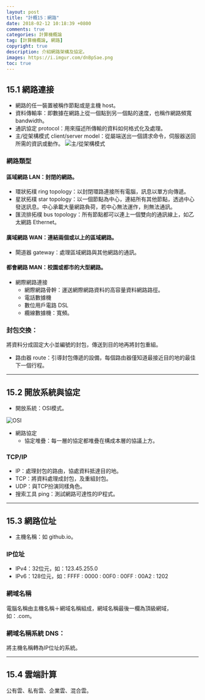 ```yaml
---
layout: post
title: "計概15：網路"
date: 2018-02-12 10:18:39 +0800
comments: true
categories: 計算機概論
tag: [計算機概論, 網路]
copyright: true
description: 介紹網路架構及協定。
images: https://i.imgur.com/dnBpSae.png
toc: true
---
```

## 15.1 網路連接
- 網路的任一裝置被稱作節點或是主機 host。
- 資料傳輸率：即數據在網路上從一個點到另一個點的速度，也稱作網路頻寬 bandwidth。
- 通訊協定 protocol：用來描述所傳輸的資料如何格式化及處理。
- 主/從架構模式 client/server model：從屬端送出一個請求命令，伺服器送回所需的資訊或動作。
![主/從架構模式](https://i.imgur.com/qVhAtKw.png "主/從架構模式")

### 網路類型
#### 區域網路 LAN：封閉的網路。
- 環狀拓樸 ring topology：以封閉環路連接所有電腦，訊息以單方向傳遞。
- 星狀拓樸 star topology：以一個節點為中心，連結所有其他節點，透過中心發送訊息。中心承載大量網路負荷，若中心無法運作，則無法通訊。
- 匯流排拓樸 bus topology：所有節點都可以連上一個雙向的通訊線上，如乙太網路 Ethernet。

<!-- more -->

#### 廣域網路 WAN：連結兩個或以上的區域網路。
- 閘道器 gateway：處理區域網路與其他網路的通訊。

#### 都會網路 MAN：校園或都市的大型網路。

- 網際網路連接
	- 網際網路骨幹：運送網際網路資料的高容量資料網路路徑。
	- 電話數據機
	- 數位用戶電路 DSL
	- 纜線數據機：寬頻。

### 封包交換：
將資料分成固定大小並編號的封包，傳送到目的地再將封包重組。

- 路由器 route：引導封包傳遞的設備，每個路由器僅知道最接近目的地的最佳下一個行程。

---
## 15.2 開放系統與協定
- 開放系統：OSI模式。

![OSI](https://i.imgur.com/fETi3Mv.png "OSI模式")

- 網路協定
	- 協定堆疊：每一層的協定都堆疊在構成本層的協議上方。

### TCP/IP
- IP：處理封包的路由，協處資料抵達目的地。
- TCP：將資料處理成封包，及重組封包。
- UDP：與TCP扮演同樣角色。
- 搜索工具 ping：測試網路可達性的IP程式。

---
## 15.3 網路位址
- 主機名稱：如 github.io。

### IP位址
- IPv4：32位元，如：123.45.255.0
- IPv6：128位元，如：FFFF : 0000 : 00F0 : 00FF : 00A2 : 1202

### 網域名稱
電腦名稱由主機名稱＋網域名稱組成，網域名稱最後一欄為頂級網域，如：.com。

### 網域名稱系統 DNS：
將主機名稱轉為IP位址的系統。

---
## 15.4 雲端計算
公有雲、私有雲、企業雲、混合雲。